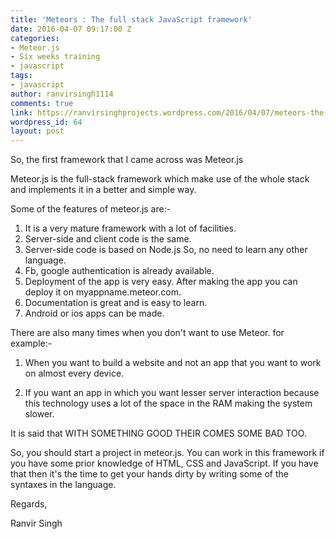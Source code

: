 ```yaml
---
title: 'Meteors : The full stack JavaScript framework'
date: 2016-04-07 09:17:00 Z
categories:
- Meteor.js
- Six weeks training
- javascript
tags:
- javascript
author: ranvirsingh1114
comments: true
link: https://ranvirsinghprojects.wordpress.com/2016/04/07/meteors-the-full-stack-javascript-framework/
wordpress_id: 64
layout: post
---
```


So, the first framework that I came across was Meteor.js

Meteor.js is the full-stack framework which make use of the whole stack and implements it in a better and simple way.

Some of the features of meteor.js are:-

1. It is a very mature framework with a lot of facilities.
2. Server-side and client code is the same.
3. Server-side code is based on Node.js So, no need to learn any other language.
4. Fb, google authentication is already available.
5. Deployment of the app is very easy. After making the app you can deploy it on myappname.meteor.com.
6. Documentation is great and is easy to learn.
7. Android or ios apps can be made.

There are also many times when you don't want to use Meteor. for example:-

1. When you want to build a website and not an app that you want to work on almost every device.

2. If you want an app in which you want lesser server interaction because this technology uses a lot of the space in the RAM making the system slower.

It is said that WITH SOMETHING GOOD THEIR COMES SOME BAD TOO.

So, you should start a project in meteor.js. You can work in this framework if you have some prior knowledge of HTML, CSS and JavaScript. If you have that then it's the time to get your hands dirty by writing some of the syntaxes in the language.

Regards,

Ranvir Singh